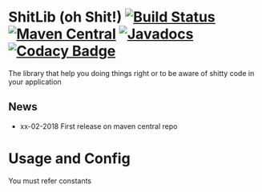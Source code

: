 ShitLib (oh Shit!) [![Build Status](https://travis-ci.org/ShitLib/shitlib-java.svg?branch=master)](https://travis-ci.org/ShitLib/shitlib-java) [![Maven Central](https://maven-badges.herokuapp.com/maven-central/com.github.shitlib/shitlib-java/badge.svg)](https://maven-badges.herokuapp.com/maven-central/com.googlecode.shitlib/shitlib-java) [![Javadocs](https://www.javadoc.io/badge/com.googlecode.shitlib/shitlib-java.svg?color=blue)](https://www.javadoc.io/doc/com.googlecode.shitlib/shitlib-java) [![Codacy Badge](https://api.codacy.com/project/badge/Grade/0066683d0eeb4dfa82e0d387c46a9a2d)](https://www.codacy.com/app/ShitLib/shitlib-java?utm_source=github.com&amp;utm_medium=referral&amp;utm_content=ShitLib/shitlib-java&amp;utm_campaign=Badge_Grade)
===============

The library that help you doing things right or to be aware of shitty code in your application



## News
  * xx-02-2018 First release on maven central repo


# Usage and Config
You must refer constants 
